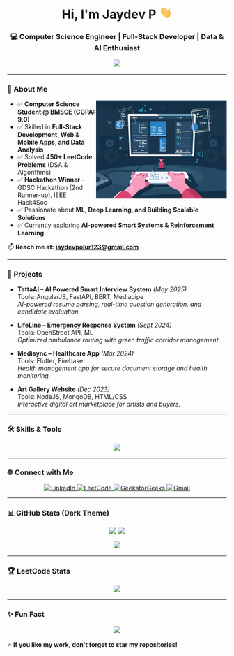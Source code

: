 <!-- Header with GIF -->
<h1 align="center">
  Hi, I'm Jaydev P
  <img src="https://raw.githubusercontent.com/ABSphreak/ABSphreak/master/gifs/Hi.gif" width="30">
</h1>

<h3 align="center">💻 Computer Science Engineer | Full-Stack Developer | Data & AI Enthusiast</h3>
<p align="center">
  <img src="https://readme-typing-svg.herokuapp.com?font=Fira+Code&size=22&pause=1000&color=00C9FF&center=true&vCenter=true&width=600&lines=Full-Stack+Developer;Machine+Learning+%26+Deep+Learning+Explorer;Passionate+about+DSA+and+Problem+Solving;Lifelong+Learner+%7C+Tech+Enthusiast" />
</p>

---

### 🧠 About Me  

<p align="left">
  <img align="right" src="https://github.com/Madhushree-S-Shetty-3/Madhushree-S-Shetty-3/blob/main/799e0d7779f6ea6c3a89885ff60c55af.gif" width="300">
  
- ✅ **Computer Science Student @ BMSCE (CGPA: 9.0)**  
- ✅ Skilled in **Full-Stack Development, Web & Mobile Apps, and Data Analysis**  
- ✅ Solved **450+ LeetCode Problems** (DSA & Algorithms)  
- ✅ **Hackathon Winner** – GDSC Hackathon (2nd Runner-up), IEEE Hack4Soc  
- ✅ Passionate about **ML, Deep Learning, and Building Scalable Solutions**  
- ✅ Currently exploring **AI-powered Smart Systems & Reinforcement Learning**  

📫 **Reach me at:** **jaydevpolur123@gmail.com**  
</p>

---

### 🚀 Projects

- **TattaAI – AI Powered Smart Interview System** *(May 2025)*  
  Tools: AngularJS, FastAPI, BERT, Mediapipe  
  _AI-powered resume parsing, real-time question generation, and candidate evaluation._

- **LifeLine – Emergency Response System** *(Sept 2024)*  
  Tools: OpenStreet API, ML  
  _Optimized ambulance routing with green traffic corridor management._

- **Medisync – Healthcare App** *(Mar 2024)*  
  Tools: Flutter, Firebase  
  _Health management app for secure document storage and health monitoring._

- **Art Gallery Website** *(Dec 2023)*  
  Tools: NodeJS, MongoDB, HTML/CSS  
  _Interactive digital art marketplace for artists and buyers._

---

### 🛠️ Skills & Tools

<div align="center">
  <img src="https://skillicons.dev/icons?i=cpp,java,python,html,css,js,react,nodejs,express,angular,flutter,dart,mongodb,postgresql,mysql,git,github,aws,figma" />
</div>

---

### 🌐 Connect with Me

<div align="center">
  <a href="https://linkedin.com/in/jaydevpolur123" target="_blank">
    <img src="https://skillicons.dev/icons?i=linkedin" alt="LinkedIn" />
  </a>
  <a href="https://leetcode.com/u/jaydevpolur123/" target="_blank">
    <img src="https://raw.githubusercontent.com/simple-icons/simple-icons/develop/icons/leetcode.svg" width="48" height="48" alt="LeetCode"/>
  </a>
  <a href="https://www.geeksforgeeks.org" target="_blank">
    <img src="https://upload.wikimedia.org/wikipedia/commons/4/43/GeeksforGeeks.svg" width="48" height="48" alt="GeeksforGeeks"/>
  </a>
  <a href="mailto:jaydevpolur123@gmail.com" target="_blank">
    <img src="https://skillicons.dev/icons?i=gmail" alt="Gmail" />
  </a>
</div>

---

### 📊 GitHub Stats (Dark Theme)

<p align="center">
  <img src="https://github-readme-stats.vercel.app/api?username=jaydevpolur123&show_icons=true&theme=react&hide_border=true" height="160"/>
  <img src="https://github-readme-streak-stats.herokuapp.com?user=jaydevpolur123&theme=react&hide_border=true" height="160"/>
</p>

<p align="center">
  <img src="https://github-readme-activity-graph.vercel.app/graph?username=jaydevpolur123&theme=react-dark&hide_border=true" />
</p>

---

### 🏆 LeetCode Stats

<p align="center">
  <img src="https://leetcard.jacoblin.cool/jaydevpolur123?theme=dark&font=Baloo%202&ext=heatmap" />
</p>

---

### ✨ Fun Fact  
<p align="center">
  <img src="https://readme-typing-svg.herokuapp.com?font=Fira+Code&size=22&pause=1000&color=00C9FF&width=435&lines=I+love+solving+DSA+problems!;Coding+is+my+superpower!;Always+curious+and+learning+new+things!" />
</p>

⭐ **If you like my work, don't forget to star my repositories!**
